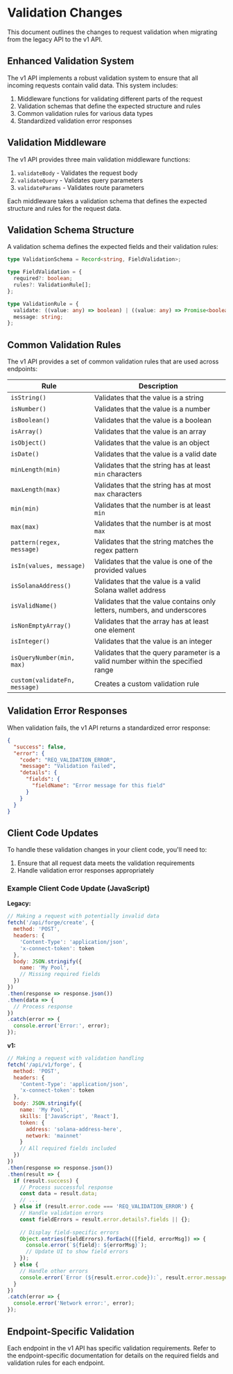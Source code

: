 # Validation Changes

This document outlines the changes to request validation when migrating from the legacy API to the v1 API.

## Enhanced Validation System

The v1 API implements a robust validation system to ensure that all incoming requests contain valid data. This system includes:

1. Middleware functions for validating different parts of the request
2. Validation schemas that define the expected structure and rules
3. Common validation rules for various data types
4. Standardized validation error responses

## Validation Middleware

The v1 API provides three main validation middleware functions:

1. `validateBody` - Validates the request body
2. `validateQuery` - Validates query parameters
3. `validateParams` - Validates route parameters

Each middleware takes a validation schema that defines the expected structure and rules for the request data.

## Validation Schema Structure

A validation schema defines the expected fields and their validation rules:

```typescript
type ValidationSchema = Record<string, FieldValidation>;

type FieldValidation = {
  required?: boolean;
  rules?: ValidationRule[];
};

type ValidationRule = {
  validate: ((value: any) => boolean) | ((value: any) => Promise<boolean>);
  message: string;
};
```

## Common Validation Rules

The v1 API provides a set of common validation rules that are used across endpoints:

| Rule | Description |
|------|-------------|
| `isString()` | Validates that the value is a string |
| `isNumber()` | Validates that the value is a number |
| `isBoolean()` | Validates that the value is a boolean |
| `isArray()` | Validates that the value is an array |
| `isObject()` | Validates that the value is an object |
| `isDate()` | Validates that the value is a valid date |
| `minLength(min)` | Validates that the string has at least `min` characters |
| `maxLength(max)` | Validates that the string has at most `max` characters |
| `min(min)` | Validates that the number is at least `min` |
| `max(max)` | Validates that the number is at most `max` |
| `pattern(regex, message)` | Validates that the string matches the regex pattern |
| `isIn(values, message)` | Validates that the value is one of the provided values |
| `isSolanaAddress()` | Validates that the value is a valid Solana wallet address |
| `isValidName()` | Validates that the value contains only letters, numbers, and underscores |
| `isNonEmptyArray()` | Validates that the array has at least one element |
| `isInteger()` | Validates that the value is an integer |
| `isQueryNumber(min, max)` | Validates that the query parameter is a valid number within the specified range |
| `custom(validateFn, message)` | Creates a custom validation rule |

## Validation Error Responses

When validation fails, the v1 API returns a standardized error response:

```json
{
  "success": false,
  "error": {
    "code": "REQ_VALIDATION_ERROR",
    "message": "Validation failed",
    "details": {
      "fields": {
        "fieldName": "Error message for this field"
      }
    }
  }
}
```

## Client Code Updates

To handle these validation changes in your client code, you'll need to:

1. Ensure that all request data meets the validation requirements
2. Handle validation error responses appropriately

### Example Client Code Update (JavaScript)

**Legacy:**
```javascript
// Making a request with potentially invalid data
fetch('/api/forge/create', {
  method: 'POST',
  headers: {
    'Content-Type': 'application/json',
    'x-connect-token': token
  },
  body: JSON.stringify({
    name: 'My Pool',
    // Missing required fields
  })
})
.then(response => response.json())
.then(data => {
  // Process response
})
.catch(error => {
  console.error('Error:', error);
});
```

**v1:**
```javascript
// Making a request with validation handling
fetch('/api/v1/forge', {
  method: 'POST',
  headers: {
    'Content-Type': 'application/json',
    'x-connect-token': token
  },
  body: JSON.stringify({
    name: 'My Pool',
    skills: ['JavaScript', 'React'],
    token: {
      address: 'solana-address-here',
      network: 'mainnet'
    }
    // All required fields included
  })
})
.then(response => response.json())
.then(result => {
  if (result.success) {
    // Process successful response
    const data = result.data;
    // ...
  } else if (result.error.code === 'REQ_VALIDATION_ERROR') {
    // Handle validation errors
    const fieldErrors = result.error.details?.fields || {};
    
    // Display field-specific errors
    Object.entries(fieldErrors).forEach(([field, errorMsg]) => {
      console.error(`${field}: ${errorMsg}`);
      // Update UI to show field errors
    });
  } else {
    // Handle other errors
    console.error(`Error (${result.error.code}):`, result.error.message);
  }
})
.catch(error => {
  console.error('Network error:', error);
});
```

## Endpoint-Specific Validation

Each endpoint in the v1 API has specific validation requirements. Refer to the endpoint-specific documentation for details on the required fields and validation rules for each endpoint.
